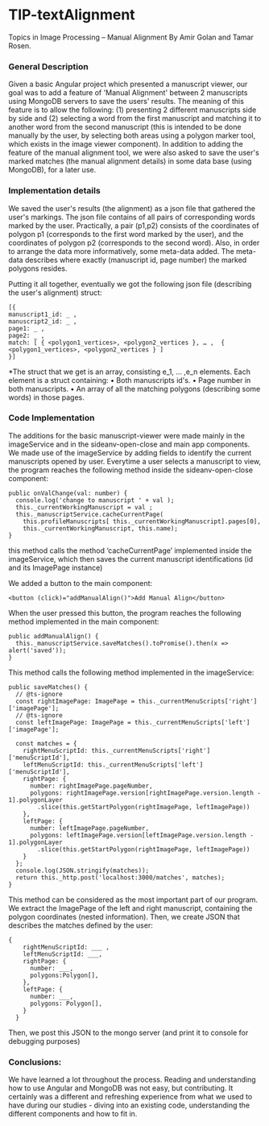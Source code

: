 # TIP-textAlignment

Topics in Image Processing – Manual Alignment
By Amir Golan and Tamar Rosen.

### General Description

Given a basic Angular project which presented a manuscript viewer, our goal was to add a feature of 'Manual Alignment' between 2 manuscripts using MongoDB servers to save the users' results.
The meaning of this feature is to allow the following:
(1) presenting 2 different manuscripts side by side and (2) selecting a word from the first manuscript and matching it to another word from the second manuscript (this is intended to be done manually by the user, by selecting both areas using a polygon marker tool, which exists in the image viewer component).
In addition to adding the feature of the manual alignment tool, we were also asked to save the user's marked matches (the manual alignment details) in some data base (using MongoDB), for a later use.


### Implementation details

We saved the user's results (the alignment) as a json file that gathered the user's markings. The json file contains of all pairs of corresponding words marked by the user. Practically, a pair (p1,p2) consists of the coordinates of polygon p1 (corresponds to the first word marked by the user), and the coordinates of polygon p2 (corresponds to the second word). Also, in order to arrange the data more informatively, some meta-data added. The meta-data describes where exactly (manuscript id, page number) the marked polygons resides. 

Putting it all together, eventually we got the following json file (describing the user's alignment) struct: 
```
[{
manuscript1_id: _ , 
manuscript2_id: _ , 
page1: _ , 
page2: _ ,
match: [ { <polygon1_vertices>, <polygon2_vertices }, … ,  { <polygon1_vertices>, <polygon2_vertices } ] 
}]
```

*The struct that we get is an array, consisting e_1, … ,e_n elements.
Each element is a struct containing:
•	Both manuscripts id's.
•	Page number in both manuscripts.
•	An array of all the matching polygons (describing some words) in those pages.


### Code Implementation

The additions for the basic manuscript-viewer were made mainly in the imageService and in the sideanv-open-close and main app components.
We made use of the imageService by adding fields to identify the current manuscripts opened by user. Everytime a user selects a manuscript to view, the program reaches the following method inside the sideanv-open-close component:
```
public onValChange(val: number) {
  console.log('change to manuscript ' + val );
  this._currentWorkingManuscript = val ;
  this._manuscriptService.cacheCurrentPage(
    this.profileManuscripts[ this._currentWorkingManuscript].pages[0],
    this._currentWorkingManuscript, this.name);
}
```
this method calls the method ‘cacheCurrentPage’ implemented inside the imageService, which then saves the current manuscript identifications (id and its ImagePage instance)

We added a button to the main component:
```
<button (click)="addManualAlign()">Add Manual Align</button>
```

When the user pressed this button, the program reaches the following method implemented in the main component:
```
public addManualAlign() {
  this._manuscriptService.saveMatches().toPromise().then(x => alert('saved'));
}
```





This method calls the following method implemented in the imageService:
```
public saveMatches() {
  // @ts-ignore
  const rightImagePage: ImagePage = this._currentMenuScripts['right']['imagePage'];
  // @ts-ignore
  const leftImagePage: ImagePage = this._currentMenuScripts['left']['imagePage'];

  const matches = {
    rightMenuScriptId: this._currentMenuScripts['right']['menuScriptId'],
    leftMenuScriptId: this._currentMenuScripts['left']['menuScriptId'],
    rightPage: {
      number: rightImagePage.pageNumber,
      polygons: rightImagePage.version[rightImagePage.version.length - 1].polygonLayer
        .slice(this.getStartPolygon(rightImagePage, leftImagePage))
    },
    leftPage: {
      number: leftImagePage.pageNumber,
      polygons: leftImagePage.version[leftImagePage.version.length - 1].polygonLayer
        .slice(this.getStartPolygon(rightImagePage, leftImagePage))
    }
  };
  console.log(JSON.stringify(matches));
  return this._http.post('localhost:3000/matches', matches);
}
``` 
This method can be considered as the most important part of our program.
We extract the ImagePage of the left and right manuscript, containing the polygon coordinates (nested information).
Then, we create JSON that describes the matches defined by the user:
```
{
    rightMenuScriptId: ___ ,
    leftMenuScriptId: ___,
    rightPage: {
      number: ___,
      polygons:Polygon[],
    },
    leftPage: {
      number: ___,
      polygons: Polygon[],
    }
  }
```
Then, we post this JSON to the mongo server (and print it to console for debugging purposes)


### Conclusions: 

We have learned a lot throughout the process. Reading and understanding how to use Angular and MongoDB was not easy, but contributing. It certainly was a different and refreshing experience from what we used to have during our studies - diving into an existing code, understanding the different components and how to fit in.
